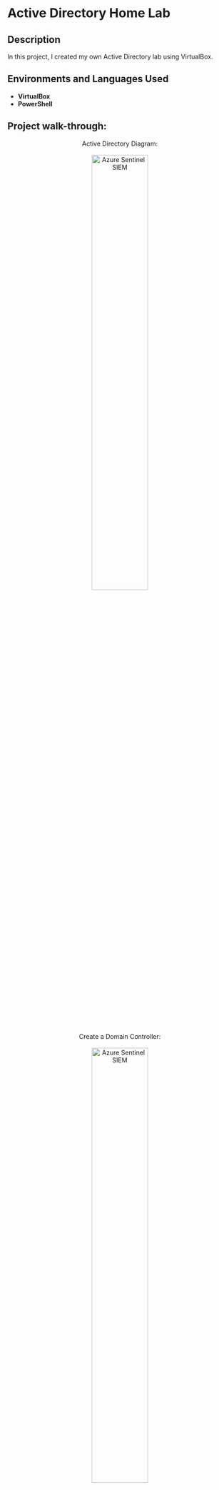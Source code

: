 <h1>Active Directory Home Lab</h1>

<h2>Description</h2>
In this project, I created my own Active Directory lab using VirtualBox.
<br />


<h2>Environments and Languages Used</h2>

- <b>VirtualBox</b>
- <b>PowerShell</b> 

<h2>Project walk-through:</h2>

<p align="center">
Active Directory Diagram: <br/>
<br />
<img src="https://i.ibb.co/jRxC5Ns/Image0.png" height="50%" width="50%" alt="Azure Sentinel SIEM"/>
<br />
<br />
Create a Domain Controller: <br/>
<br />
<img src="https://i.ibb.co/8m9Fq5m/Image1.png" height="50%" width="50%" alt="Azure Sentinel SIEM"/>
<br />
<br />
Create inbound security rules to allow all traffic into the virtual machine:  <br/>
<br />
<img src="https://i.ibb.co/CJ62CXg/Image2.png" height="50%" width="50%" alt="Azure Sentinel SIEM"/>
<br />
<br />
Create a Log Analytics Workspace. This will be used to ingest logs from the Virtual Machine: <br/>
<br />
<img src="https://i.ibb.co/60pMQf9/Image3.png" height="50%" width="50%" alt="Azure Sentinel SIEM"/>
<br />
<br />
In Azure Security Environment Settings turn the Azure Defender On and in Data Collection customise it to collect All Events. This will enable the ability to gather logs from virtual machine into the Log Analytics Workspace:  <br/>
<br />
<img src="https://i.ibb.co/PFvvgzt/Image4a.png" height="50%" width="50%" alt="Azure Sentinel SIEM"/>
<br />
<br />
Run virtual machine and log into it with the IP address using Remote Desktop:  <br/>
<br />
<img src="https://i.ibb.co/2N48C9j/Image5.png" height="50%" width="50%" alt="Azure Sentinel SIEM"/>
<br />
<br />
In the virtual machine, open Windows Firewall and turn off the firewall in domain, private and public tabs:  <br/>
<br />
<img src="https://i.ibb.co/yB3vQJ6/Image6.png" height="50%" width="50%" alt="Azure Sentinel SIEM"/>
<br />
<br />
Create a script that uses an API key from an IP Gelocation website:  <br/>
<br />
<img src="https://i.ibb.co/2jyMmHM/Image7.png" height="50%" width="50%" alt="Azure Sentinel SIEM"/>
<br />
<br />
Create a custom log in Log Analytics Workspace which allows to bring the geo data into the Workspace. Latitude and longitude will be used to identify IP address location:  <br/>
<br />
<img src="https://i.ibb.co/Jcj6N9q/Image8.png" height="50%" width="50%" alt="Azure Sentinel SIEM"/><br />
<br />
Set up a Geomap in Workbook. Choose to display the output of our logs as a map:  <br/>
<br />
<img src="https://i.ibb.co/grQd3mK/Image9.png" height="50%" width="50%" alt="Azure Sentinel SIEM"/><br />
<br />
Run the Sentinel that will be the SIEM to visualise the attack data. Note attacks have already begun. The larger the size of the circle, the more people are attacking from that location:  <br/>
<br />
<img src="https://i.ibb.co/ctJHv7v/Image10.png" height="50%" width="50%" alt="Azure Sentinel SIEM"/>
</p>

<!--
 ```diff
- text in red
+ text in green
! text in orange
# text in gray
@@ text in purple (and bold)@@
```
--!>
